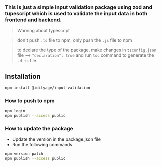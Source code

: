 ### This is just a simple input validation package using zod and tupescript which is used to validate the input data in both frontend and backend.

> Warning about typescript 

> don't push `.ts` file to npm, only push the `.js` file to npm

> to declare the type of the package, make changes in `tsconfig.json` file --> `"declaration": true` and run `tsc` command to generate the `.d.ts` file


## Installation
```bash
npm install @idityage/input-validation
```

### How to push to npm
```bash
npm login
npm publish --access public
```

### How to update the package
- Update the version in the package.json file
- Run the following commands
```bash
npm version patch
npm publish --access public
```